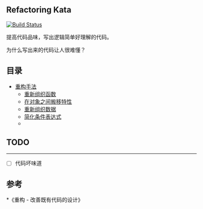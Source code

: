 ## Refactoring Kata

[![Build Status](https://travis-ci.org/aikin/refactoring-kata.svg?branch=master)](https://travis-ci.org/aikin/refactoring-kata)


提高代码品味，写出逻辑简单好理解的代码。

为什么写出来的代码让人很难懂？

## 目录
- [重构手法](./refactoring-techniques/README.md)
    - [重新组织函数](./refactoring-techniques/composing-methods/README.md)
    - [在对象之间搬移特性](./refactoring-techniques/moving-features-between-objects/README.md)
    - [重新组织数据](./refactoring-techniques/organizing-data/README.md) 
    - [简化条件表达式](./refactoring-techniques/simplifying-conditional-expressions/README.md)
    - [](#持续集成/持续交付架构图)
    
## TODO
---------

- [ ] 代码坏味道

## 参考
*《重构 - 改善既有代码的设计》
    